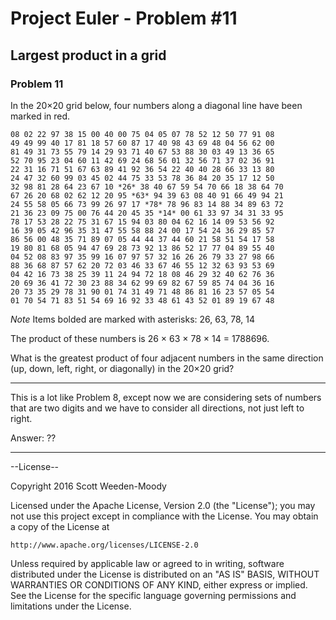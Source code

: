 # Project Euler - Problem #11

## Largest product in a grid

### Problem 11

In the 20×20 grid below, four numbers along a diagonal line have been marked in red.

    08 02 22 97 38 15 00 40 00 75 04 05 07 78 52 12 50 77 91 08
    49 49 99 40 17 81 18 57 60 87 17 40 98 43 69 48 04 56 62 00
    81 49 31 73 55 79 14 29 93 71 40 67 53 88 30 03 49 13 36 65
    52 70 95 23 04 60 11 42 69 24 68 56 01 32 56 71 37 02 36 91
    22 31 16 71 51 67 63 89 41 92 36 54 22 40 40 28 66 33 13 80
    24 47 32 60 99 03 45 02 44 75 33 53 78 36 84 20 35 17 12 50
    32 98 81 28 64 23 67 10 *26* 38 40 67 59 54 70 66 18 38 64 70
    67 26 20 68 02 62 12 20 95 *63* 94 39 63 08 40 91 66 49 94 21
    24 55 58 05 66 73 99 26 97 17 *78* 78 96 83 14 88 34 89 63 72
    21 36 23 09 75 00 76 44 20 45 35 *14* 00 61 33 97 34 31 33 95
    78 17 53 28 22 75 31 67 15 94 03 80 04 62 16 14 09 53 56 92
    16 39 05 42 96 35 31 47 55 58 88 24 00 17 54 24 36 29 85 57
    86 56 00 48 35 71 89 07 05 44 44 37 44 60 21 58 51 54 17 58
    19 80 81 68 05 94 47 69 28 73 92 13 86 52 17 77 04 89 55 40
    04 52 08 83 97 35 99 16 07 97 57 32 16 26 26 79 33 27 98 66
    88 36 68 87 57 62 20 72 03 46 33 67 46 55 12 32 63 93 53 69
    04 42 16 73 38 25 39 11 24 94 72 18 08 46 29 32 40 62 76 36
    20 69 36 41 72 30 23 88 34 62 99 69 82 67 59 85 74 04 36 16
    20 73 35 29 78 31 90 01 74 31 49 71 48 86 81 16 23 57 05 54
    01 70 54 71 83 51 54 69 16 92 33 48 61 43 52 01 89 19 67 48

*Note* Items bolded are marked with asterisks: 26, 63, 78, 14

The product of these numbers is 26 × 63 × 78 × 14 = 1788696.

What is the greatest product of four adjacent numbers in the same direction (up, down, left, right, or diagonally) in the 20×20 grid?

---------

This is a lot like Problem 8, except now we are considering sets of numbers that are two digits
and we have to consider all directions, not just left to right.

Answer: ??

---------

--License--

Copyright 2016 Scott Weeden-Moody

Licensed under the Apache License, Version 2.0 (the "License");
you may not use this project except in compliance with the License.
You may obtain a copy of the License at
 
    http://www.apache.org/licenses/LICENSE-2.0

Unless required by applicable law or agreed to in writing, software
distributed under the License is distributed on an "AS IS" BASIS,
WITHOUT WARRANTIES OR CONDITIONS OF ANY KIND, either express or implied.
See the License for the specific language governing permissions and
limitations under the License.
